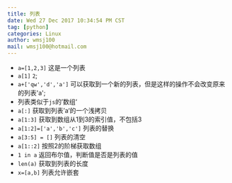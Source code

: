 ```yaml
---
title: 列表
date: Wed 27 Dec 2017 10:34:54 PM CST
tag: [python]
categories: Linux
author: wmsj100
mail: wmsj100@hotmail.com
---
```


- `a=[1,2,3]` 这是一个列表
- `a[1]` `2`;
- `a+['qw','d','a']` 可以获取到一个新的列表，但是这样的操作不会改变原来的列表'a';
- 列表类似于`js`的’数组‘
- `a[:]` 获取到列表’a‘的一个浅拷贝
- `a[1:3]` 获取到数组从1到3的索引值，不包括3
- `a[1:2]=['a','b','c']` 列表的替换
- `a[3:5] = []` 列表的清空
- `a[1::2]` 按照2的阶梯获取数组
- `1 in a` 返回布尔值，判断值是否是列表的值
- `len(a)` 获取到列表的长度
- `x=[a,b]` 列表允许嵌套
